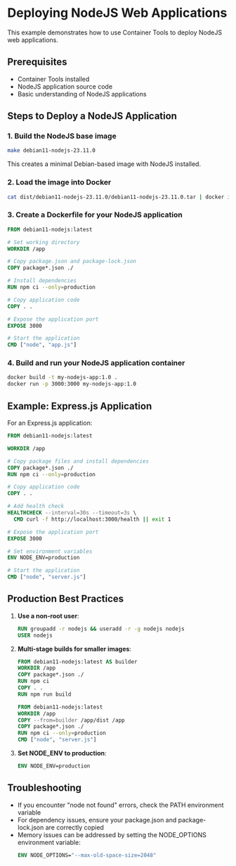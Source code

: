 # Deploying NodeJS Web Applications

This example demonstrates how to use Container Tools to deploy NodeJS web applications.

## Prerequisites

- Container Tools installed
- NodeJS application source code
- Basic understanding of NodeJS applications

## Steps to Deploy a NodeJS Application

### 1. Build the NodeJS base image

```bash
make debian11-nodejs-23.11.0
```

This creates a minimal Debian-based image with NodeJS installed.

### 2. Load the image into Docker

```bash
cat dist/debian11-nodejs-23.11.0/debian11-nodejs-23.11.0.tar | docker import - debian11-nodejs:latest
```

### 3. Create a Dockerfile for your NodeJS application

```dockerfile
FROM debian11-nodejs:latest

# Set working directory
WORKDIR /app

# Copy package.json and package-lock.json
COPY package*.json ./

# Install dependencies
RUN npm ci --only=production

# Copy application code
COPY . .

# Expose the application port
EXPOSE 3000

# Start the application
CMD ["node", "app.js"]
```

### 4. Build and run your NodeJS application container

```bash
docker build -t my-nodejs-app:1.0 .
docker run -p 3000:3000 my-nodejs-app:1.0
```

## Example: Express.js Application

For an Express.js application:

```dockerfile
FROM debian11-nodejs:latest

WORKDIR /app

# Copy package files and install dependencies
COPY package*.json ./
RUN npm ci --only=production

# Copy application code
COPY . .

# Add health check
HEALTHCHECK --interval=30s --timeout=3s \
  CMD curl -f http://localhost:3000/health || exit 1

# Expose the application port
EXPOSE 3000

# Set environment variables
ENV NODE_ENV=production

# Start the application
CMD ["node", "server.js"]
```

## Production Best Practices

1. **Use a non-root user**:
   ```dockerfile
   RUN groupadd -r nodejs && useradd -r -g nodejs nodejs
   USER nodejs
   ```

2. **Multi-stage builds for smaller images**:
   ```dockerfile
   FROM debian11-nodejs:latest AS builder
   WORKDIR /app
   COPY package*.json ./
   RUN npm ci
   COPY . .
   RUN npm run build

   FROM debian11-nodejs:latest
   WORKDIR /app
   COPY --from=builder /app/dist /app
   COPY package*.json ./
   RUN npm ci --only=production
   CMD ["node", "server.js"]
   ```

3. **Set NODE_ENV to production**:
   ```dockerfile
   ENV NODE_ENV=production
   ```

## Troubleshooting

- If you encounter "node not found" errors, check the PATH environment variable
- For dependency issues, ensure your package.json and package-lock.json are correctly copied
- Memory issues can be addressed by setting the NODE_OPTIONS environment variable:
  ```dockerfile
  ENV NODE_OPTIONS="--max-old-space-size=2048"
  ```
